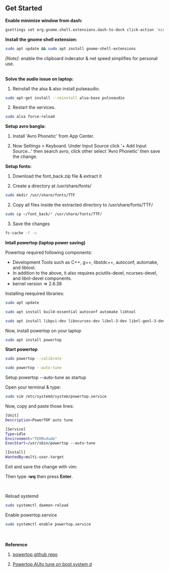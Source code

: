 ## Get Started

<b> Enable minimize window from dash: </b> <br>

```bash
gsettings set org.gnome.shell.extensions.dash-to-dock click-action 'minimize-or-previews'
```

<b> Install the gnome shell extension: </b>

```bash
sudo apt update && sudo apt install gnome-shell-extensions
```
*[Note]*: enable the clipboard indecator & net speed simplifies for personal use.<br><br>

<b> Solve the audio issue on laptop: </b>

1. Reinstall the alsa & also install pulseaudio. <br>

```bash
sudo apt-get install --reinstall alsa-base pulseaudio
```

2. Restart the services. <br>

```bash
sudo alsa force-reload
```

<b> Setup avro bangla: </b> <br>

1. Install 'Avro Phonetic' from App Center. <br>

2. Now Settings > Keyboard. Under Input Source click '+ Add Input Source...' then search avro, click other select 'Avro Phonetic' then save the change. <br>

<b> Setup fonts: </b>

1. Download the font_back.zip file & extract it <br>

3. Create a directory at /usr/share/fonts/

```bash
sudo mkdir /usr/share/fonts/TTF
```

2. Copy all files inside the extracted directory to /usr/share/fonts/TTF/

```bash
sudo cp ~/font_back/* /usr/share/fonts/TTF/
```

3. Save the changes<br>

```bash
fc-cache -f -v
```

<b> Intall powertop (laptop power saving)</b>

<p> Powertop required following components: </p>

<ul>
    <li> Development Tools such as C++, g++, libstdc++, autoconf, automake, and libtool.</li>
    <li>In addition to the above, it also requires pciutils-devel, ncurses-devel, and libnl-devel components.</li>
    <li>kernel version => 2.6.38</li>
</ul>

 Installing reequired libraries: 

```bash
sudo apt update
```

```bash
sudo apt install build-essential autoconf automake libtool
```
```bash
sudo apt install libpci-dev libncurses-dev libnl-3-dev libnl-genl-3-dev
```

Now, install powertop on your laptop

```bash
sudo apt install powertop
```

<b> Start powertop </b>

```bash
sudo powertop --calibrate
```

```bash
sudo powertop --auto-tune
```

<p> Setup powertop --auto-tune as startup </b>

Open your terminal & type:

```bash
sudo vim /etc/systemd/system/powertop.service
```

Now, copy and paste those lines: 

```bash
[Unit]
Description=PowerTOP auto tune

[Service]
Type=idle
Environment="TERM=dumb"
ExecStart=/usr/sbin/powertop --auto-tune

[Install]
WantedBy=multi-user.target
```
<p> Exit and save the change with vim: </p> 
<p>Then type <b>:wq</b> then press <b>Enter</b>.</p> <br>

Reload systemd

```bash
sudo systemctl daemon-reload
```

Enable powertop.service

```bash
sudo systemctl enable powertop.service
```

<br><br><b> Reference </b>

1. <a href='https://github.com/fenrus75/powertop'>powertop github repo</a>

2. <a href='https://forums.linuxmint.com/viewtopic.php?t=232654'>Powertop AUto tune on boot system d</a>




